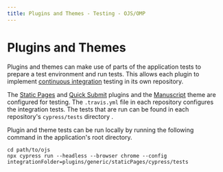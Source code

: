 ```yaml
---
title: Plugins and Themes - Testing - OJS/OMP
---
```


# Plugins and Themes

Plugins and themes can make use of parts of the application tests to prepare a test environment and run tests. This allows each plugin to implement [continuous integration](./continuous-integration) testing in its own repository.

The [Static Pages](https://github.com/pkp/staticPages/) and [Quick Submit](https://github.com/pkp/quickSubmit) plugins and the [Manuscript](https://github.com/NateWr/defaultManuscript) theme are configured for testing. The `.travis.yml` file in each repository configures the integration tests. The tests that are run can be found in each repository's `cypress/tests` directory .

Plugin and theme tests can be run locally by running the following command in the application's root directory.

```
cd path/to/ojs
npx cypress run --headless --browser chrome --config integrationFolder=plugins/generic/staticPages/cypress/tests
```
